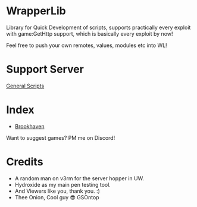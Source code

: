 # WrapperLib
Library for Quick Development of scripts, supports practically every exploit with game:GetHttp support, which is basically every exploit by now!

Feel free to push your own remotes, values, modules etc into WL!

# Support Server
[General Scripts](https://dsc.gg/general-scripts/)

# Index
- [Brookhaven](games/4924922222)

Want to suggest games? PM me on Discord! 

# Credits
- A random man on v3rm for the server hopper in UW.
- Hydroxide as my main pen testing tool. 
- And Viewers like you, thank you. :)
- Thee Onion, Cool guy 😎 GSOntop
